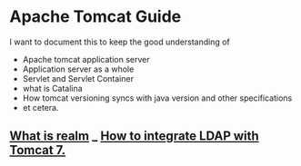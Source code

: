 # Apache Tomcat Guide

I want to document this to keep the good understanding of 

- Apache tomcat application server
- Application server as a whole
- Servlet and Servlet Container
- what is Catalina
- How tomcat versioning syncs with java version and other specifications
- et cetera.

[What is realm](https://github.com/bhochhi/apache-tomcat-guide/wiki/w)
_
[How to integrate LDAP with Tomcat 7.](https://github.com/bhochhi/apache-tomcat-guide/wiki/How-to-integrate-LDAP-with-Tomcat%3F)
--





